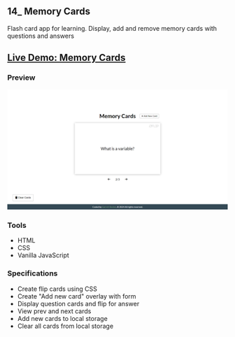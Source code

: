 ## 14_ Memory Cards

Flash card app for learning. Display, add and remove memory cards with questions and answers

## [Live Demo: Memory Cards](https://14-memory-cards-gdbecker.replit.app/)

### Preview

!["HomePage"](./HomePage.png)

### Tools
- HTML
- CSS
- Vanilla JavaScript

### Specifications
- Create flip cards using CSS
- Create "Add new card" overlay with form
- Display question cards and flip for answer
- View prev and next cards
- Add new cards to local storage
- Clear all cards from local storage